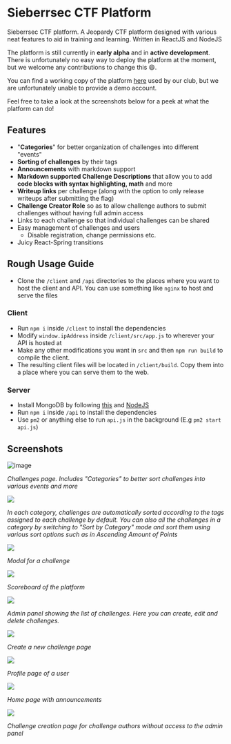# Sieberrsec CTF Platform
Sieberrsec CTF platform. A Jeopardy CTF platform designed with various neat features to aid in training and learning. Written in ReactJS and NodeJS

The platform is still currently in **early alpha** and in **active development**. There is unfortunately no easy way to deploy the platform at the moment, but we welcome any contributions to change this :smile:.

You can find a working copy of the platform [here](https://ctfx.irscybersec.tk) used by our club, but we are unfortunately unable to provide a demo account.

Feel free to take a look at the screenshots below for a peek at what the platform can do!

## Features

- "**Categories**" for better organization of challenges into different "events"
- **Sorting of challenges** by their tags
- **Announcements** with markdown support
- **Markdown supported Challenge Descriptions** that allow you to add **code blocks with syntax highlighting, math** and more
- **Writeup links** per challenge (along with the option to only release writeups after submitting the flag)
- **Challenge Creator Role** so as to allow challenge authors to submit challenges without having full admin access
- Links to each challenge so that individual challenges can be shared
- Easy management of challenges and users
  - Disable registration, change permissions etc.
- Juicy React-Spring transitions

## Rough Usage Guide
- Clone the `/client` and `/api` directories to the places where you want to host the client and API. You can use something like `nginx` to host and serve the files

### Client
- Run `npm i` inside `/client` to install the dependencies
- Modify `window.ipAddress` inside `/client/src/app.js` to wherever your API is hosted at
- Make any other modifications you want in `src` and then `npm run build` to compile the client. 
- The resulting client files will be located in `/client/build`. Copy them into a place where you can serve them to the web.
### Server
- Install MongoDB by following [this](https://www.digitalocean.com/community/tutorials/how-to-install-mongodb-on-ubuntu-18-04) and [NodeJS](https://nodejs.org/en/download/package-manager/#debian-and-ubuntu-based-linux-distributions)
- Run `npm i` inside `/api` to install the dependencies
- Use `pm2` or anything else to run `api.js` in the background (E.g `pm2 start api.js`)

## Screenshots

![image](1.jpg)

*Challenges page. Includes "Categories" to better sort challenges into various events and more*

![](5.jpg)

*In each category, challenges are automatically sorted according to the tags assigned to each challenge by default. You can also all the challenges in a category by switching to "Sort by Category" mode and sort them using various sort options such as in Ascending Amount of Points*

![](6.jpg)

*Modal for a challenge*

![](2.jpg)

*Scoreboard of the platform*

![](3.jpg)

*Admin panel showing the list of challenges. Here you can create, edit and delete challenges.*

![](4.jpg)

*Create a new challenge page*

![](7.jpg)

*Profile page of a user*

![](8.jpg)

*Home page with announcements*

![](9.jpg)

*Challenge creation page for challenge authors without access to the admin panel*
